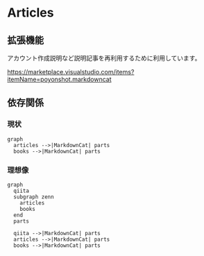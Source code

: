 # Articles


## 拡張機能

アカウント作成説明など説明記事を再利用するために利用しています。

https://marketplace.visualstudio.com/items?itemName=poyonshot.markdowncat


## 依存関係

### 現状

```mermaid
graph
  articles -->|MarkdownCat| parts
  books -->|MarkdownCat| parts
```

### 理想像

```mermaid
graph
  qiita
  subgraph zenn
    articles
    books
  end
  parts

  qiita -->|MarkdownCat| parts
  articles -->|MarkdownCat| parts
  books -->|MarkdownCat| parts
```